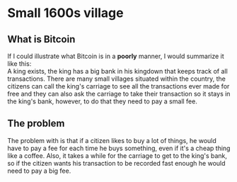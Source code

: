 # Small 1600s village

## What is Bitcoin
If I could illustrate what Bitcoin is in a **poorly** manner, I would summarize it like this:  
A king exists, the king has a big bank in his kingdown that keeps track of all transactions. There are many small villages situated within the country,
the citizens can call the king's carriage to see all the transactions ever made for free and they can also ask the carriage to take their transaction so it stays 
in the king's bank, however, to do that they need to pay a small fee.

## The problem
The problem with is that if a citizen likes to buy a lot of things, he would have to pay a fee for each time he buys something, 
even if it's a cheap thing like a coffee. Also, it takes a while for the carriage to get to the king's bank, so if the citizen 
wants his transaction to be recorded fast enough he would need to pay a big fee.
